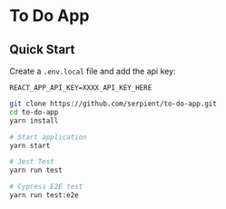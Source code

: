 # To Do App

## Quick Start

Create a `.env.local` file and add the api key:

```
REACT_APP_API_KEY=XXXX_API_KEY_HERE
```

```bash
git clone https://github.com/serpient/to-do-app.git
cd to-do-app
yarn install

# Start application
yarn start

# Jest Test
yarn run test

# Cypress E2E test
yarn run test:e2e
```
